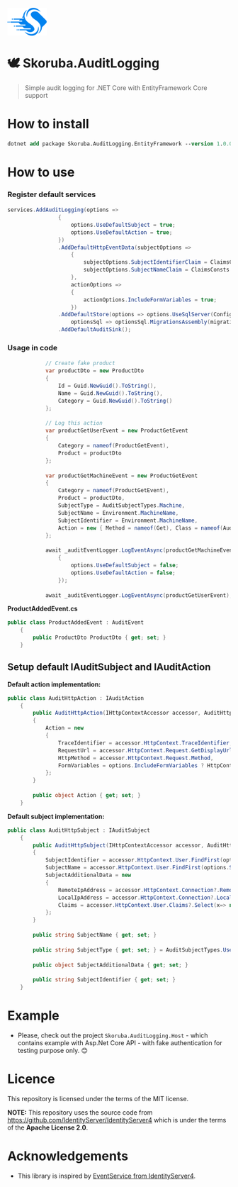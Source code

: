 ![Logo](docs/Images/Skoruba-ReadMe.png) 

# 🕊️ Skoruba.AuditLogging
> Simple audit logging for .NET Core with EntityFramework Core support

# How to install

```ps
dotnet add package Skoruba.AuditLogging.EntityFramework --version 1.0.0-beta4-update6
```

# How to use

### Register default services


```csharp
services.AddAuditLogging(options =>
                {
                    options.UseDefaultSubject = true;
                    options.UseDefaultAction = true;
                })
                .AddDefaultHttpEventData(subjectOptions =>
                    {
                        subjectOptions.SubjectIdentifierClaim = ClaimsConsts.Sub;
                        subjectOptions.SubjectNameClaim = ClaimsConsts.Name;
                    },
                    actionOptions =>
                    {
                        actionOptions.IncludeFormVariables = true;
                    })
                .AddDefaultStore(options => options.UseSqlServer(Configuration.GetConnectionString("ApplicationDbContext"),
                    optionsSql => optionsSql.MigrationsAssembly(migrationsAssembly)))
                .AddDefaultAuditSink();
```

### Usage in code

```csharp
            // Create fake product
            var productDto = new ProductDto
            {
                Id = Guid.NewGuid().ToString(),
                Name = Guid.NewGuid().ToString(),
                Category = Guid.NewGuid().ToString()
            };

            // Log this action
            var productGetUserEvent = new ProductGetEvent
            {
                Category = nameof(ProductGetEvent),
                Product = productDto
            };

            var productGetMachineEvent = new ProductGetEvent
            {
                Category = nameof(ProductGetEvent),
                Product = productDto,
                SubjectType = AuditSubjectTypes.Machine,
                SubjectName = Environment.MachineName,
                SubjectIdentifier = Environment.MachineName,
                Action = new { Method = nameof(Get), Class = nameof(AuditController) }
            };

            await _auditEventLogger.LogEventAsync(productGetMachineEvent, options =>
                {
                    options.UseDefaultSubject = false;
                    options.UseDefaultAction = false;
                });

            await _auditEventLogger.LogEventAsync(productGetUserEvent);
```

**ProductAddedEvent.cs**
```csharp
public class ProductAddedEvent : AuditEvent
    {
        public ProductDto ProductDto { get; set; }  
    }
```

## Setup default IAuditSubject and IAuditAction

**Default action implementation:**
```csharp
public class AuditHttpAction : IAuditAction
    {
        public AuditHttpAction(IHttpContextAccessor accessor, AuditHttpActionOptions options)
        {
            Action = new
            {
                TraceIdentifier = accessor.HttpContext.TraceIdentifier,
                RequestUrl = accessor.HttpContext.Request.GetDisplayUrl(),
                HttpMethod = accessor.HttpContext.Request.Method,
                FormVariables = options.IncludeFormVariables ? HttpContextHelpers.GetFormVariables(accessor.HttpContext) : null
            };
        }

        public object Action { get; set; }
    }
```

**Default subject implementation:**

```csharp
public class AuditHttpSubject : IAuditSubject
    {
        public AuditHttpSubject(IHttpContextAccessor accessor, AuditHttpSubjectOptions options)
        {
            SubjectIdentifier = accessor.HttpContext.User.FindFirst(options.SubjectIdentifierClaim)?.Value;
            SubjectName = accessor.HttpContext.User.FindFirst(options.SubjectNameClaim)?.Value;
            SubjectAdditionalData = new
            {
                RemoteIpAddress = accessor.HttpContext.Connection?.RemoteIpAddress?.ToString(),
                LocalIpAddress = accessor.HttpContext.Connection?.LocalIpAddress?.ToString(),
                Claims = accessor.HttpContext.User.Claims?.Select(x=> new { x.Type, x.Value })
            };
        }

        public string SubjectName { get; set; }

        public string SubjectType { get; set; } = AuditSubjectTypes.User;

        public object SubjectAdditionalData { get; set; }

        public string SubjectIdentifier { get; set; }
    }
```

# Example
- Please, check out the project `Skoruba.AuditLogging.Host` - which contains example with Asp.Net Core API - with fake authentication for testing purpose only. 😊

# Licence
This repository is licensed under the terms of the MIT license.

**NOTE:** This repository uses the source code from https://github.com/IdentityServer/IdentityServer4 which is under the terms of the **Apache License 2.0**.

# Acknowledgements

- This library is inspired by [EventService from IdentityServer4](https://github.com/IdentityServer/IdentityServer4).
